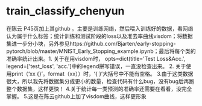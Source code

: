 # train_classify_chenyun
在陈云 P45页加上其github 。主要是训练网络，然后喂入训练好的数据，看网络认为属于什么标签；统计训练和测试阶段的loss以及准去率曲线visdom；将数据集进一步分小块，另外参见https://github.com/Bjarten/early-stopping-pytorch/blob/master/MNIST_Early_Stopping_example.ipynb；最后将每个类的准确率统计出来。1. 关于在用visdom时， opts=dict(title='Test Loss&amp;Acc.', legend=['test_loss', 'acc.']中的legend拼写错误，一直没检查出来。 2. 关于使用print（‘xx {}’。format（xx））时，‘{ }’大括号中不能有空格。 3.由于这类数据很大，所以我先将数据集分成更小的数量，检查代码有什么bug，没有bug后再跑整个数据集，这样更快！ 4.关于统计每一类预测的准确率还需要在看看，没完全掌握。 5.这是在陈云github上加了visdom曲线，这样更形象
